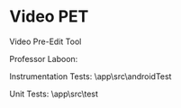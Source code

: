 # Video PET
Video Pre-Edit Tool


Professor Laboon:

Instrumentation Tests: \app\src\androidTest

Unit Tests: \app\src\test
